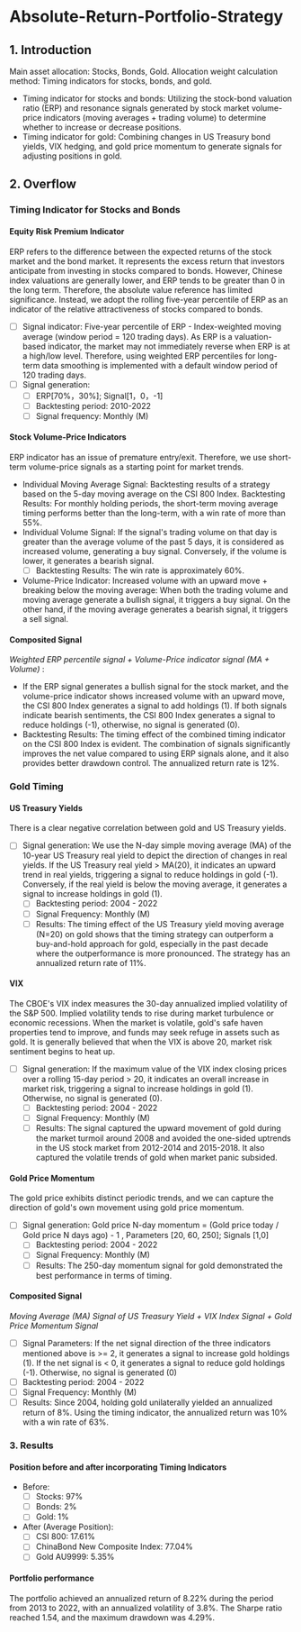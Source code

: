 # Absolute-Return-Portfolio-Strategy

## 1. Introduction
  Main asset allocation: Stocks, Bonds, Gold.
  Allocation weight calculation method: Timing indicators for stocks, bonds, and gold.

  - Timing indicator for stocks and bonds: Utilizing the stock-bond valuation ratio (ERP) and resonance signals generated by stock market volume-price indicators (moving averages + trading volume) to determine whether to increase or decrease positions.
  - Timing indicator for gold: Combining changes in US Treasury bond yields, VIX hedging, and gold price momentum to generate signals for adjusting positions in gold.

## 2. Overflow
### Timing Indicator for Stocks and Bonds
#### Equity Risk Premium Indicator
  ERP refers to the difference between the expected returns of the stock market and the bond market. It represents the excess return that investors anticipate from investing in stocks compared to bonds. However, Chinese index valuations are generally lower, and ERP tends to be greater than 0 in the long term. Therefore, the absolute value reference has limited significance. Instead, we adopt the rolling five-year percentile of ERP as an indicator of the relative attractiveness of stocks compared to bonds.
  - [ ] Signal indicator: Five-year percentile of ERP - Index-weighted moving average (window period = 120 trading days). As ERP is a valuation-based indicator, the market may not immediately reverse when ERP is at a high/low level. Therefore, using weighted ERP percentiles for long-term data smoothing is implemented with a default window period of 120 trading days.
  - [ ] Signal generation:
    - [ ] ERP[70%，30%]; Signal[1，0，-1]
    - [ ] Backtesting period: 2010-2022
    - [ ] Signal frequency: Monthly (M)
#### Stock Volume-Price Indicators
  ERP indicator has an issue of premature entry/exit. Therefore, we use short-term volume-price signals as a starting point for market trends. 
  - Individual Moving Average Signal: Backtesting results of a strategy based on the 5-day moving average on the CSI 800 Index.
Backtesting Results: For monthly holding periods, the short-term moving average timing performs better than the long-term, with a win rate of more than 55%.
  - Individual Volume Signal: If the signal's trading volume on that day is greater than the average volume of the past 5 days, it is considered as increased volume, generating a buy signal. Conversely, if the volume is lower, it generates a bearish signal.
    - [ ] Backtesting Results: The win rate is approximately 60%.
  - Volume-Price Indicator: Increased volume with an upward move + breaking below the moving average: When both the trading volume and moving average generate a bullish signal, it triggers a buy signal. On the other hand, if the moving average generates a bearish signal, it triggers a sell signal.
#### Composited Signal
  *Weighted ERP percentile signal + Volume-Price indicator signal (MA + Volume)* : 
  - If the ERP signal generates a bullish signal for the stock market, and the volume-price indicator shows increased volume with an upward move, the CSI 800 Index generates a signal to add holdings (1). If both signals indicate bearish sentiments, the CSI 800 Index generates a signal to reduce holdings (-1), otherwise, no signal is generated (0).
  - Backtesting Results: The timing effect of the combined timing indicator on the CSI 800 Index is evident. The combination of signals significantly improves the net value compared to using ERP signals alone, and it also provides better drawdown control. The annualized return rate is 12%.

### Gold Timing
#### US Treasury Yields
  There is a clear negative correlation between gold and US Treasury yields.
  - [ ] Signal generation: We use the N-day simple moving average (MA) of the 10-year US Treasury real yield to depict the direction of changes in real yields. If the US Treasury real yield > MA(20), it indicates an upward trend in real yields, triggering a signal to reduce holdings in gold (-1). Conversely, if the real yield is below the moving average, it generates a signal to increase holdings in gold (1).
    - [ ] Backtesting period: 2004 - 2022
    - [ ] Signal Frequency: Monthly (M)
    - [ ] Results: The timing effect of the US Treasury yield moving average (N=20) on gold shows that the timing strategy can outperform a buy-and-hold approach for gold, especially in the past decade where the outperformance is more pronounced. The strategy has an annualized return rate of 11%.

#### VIX
  The CBOE's VIX index measures the 30-day annualized implied volatility of the S&P 500. Implied volatility tends to rise during market turbulence or economic recessions. When the market is volatile, gold's safe haven properties tend to improve, and funds may seek refuge in assets such as gold. It is generally believed that when the VIX is above 20, market risk sentiment begins to heat up.
  - [ ] Signal generation: If the maximum value of the VIX index closing prices over a rolling 15-day period > 20, it indicates an overall increase in market risk, triggering a signal to increase holdings in gold (1). Otherwise, no signal is generated (0).
    - [ ] Backtesting period: 2004 - 2022
    - [ ] Signal Frequency: Monthly (M)
    - [ ] Results: The signal captured the upward movement of gold during the market turmoil around 2008 and avoided the one-sided uptrends in the US stock market from 2012-2014 and 2015-2018. It also captured the volatile trends of gold when market panic subsided.

#### Gold Price Momentum
  The gold price exhibits distinct periodic trends, and we can capture the direction of gold's own movement using gold price momentum.
  - [ ] Signal generation: Gold price N-day momentum = (Gold price today / Gold price N days ago) - 1 , Parameters [20, 60, 250]; Signals [1,0]
    - [ ] Backtesting period: 2004 - 2022
    - [ ] Signal Frequency: Monthly (M)
    - [ ] Results:  The 250-day momentum signal for gold demonstrated the best performance in terms of timing.

#### Composited Signal
  *Moving Average (MA) Signal of US Treasury Yield + VIX Index Signal + Gold Price Momentum Signal* 
  - [ ] Signal Parameters: If the net signal direction of the three indicators mentioned above is >= 2, it generates a signal to increase gold holdings (1). If the net signal is < 0, it generates a signal to reduce gold holdings (-1). Otherwise, no signal is generated (0)
  - [ ] Backtesting period: 2004 - 2022
  - [ ] Signal Frequency: Monthly (M)
  - [ ] Results:  Since 2004, holding gold unilaterally yielded an annualized return of 8%. Using the timing indicator, the annualized return was 10% with a win rate of 63%.

### 3. Results
#### Position before and after incorporating Timing Indicators
  - Before:
    - [ ] Stocks: 97%
    - [ ] Bonds: 2%
    - [ ] Gold: 1%
  - After (Average Position):
    - [ ] CSI 800: 17.61%
    - [ ] ChinaBond New Composite Index: 77.04%
    - [ ] Gold AU9999: 5.35%

#### Portfolio performance
The portfolio achieved an annualized return of 8.22% during the period from 2013 to 2022, with an annualized volatility of 3.8%. The Sharpe ratio reached 1.54, and the maximum drawdown was 4.29%.









